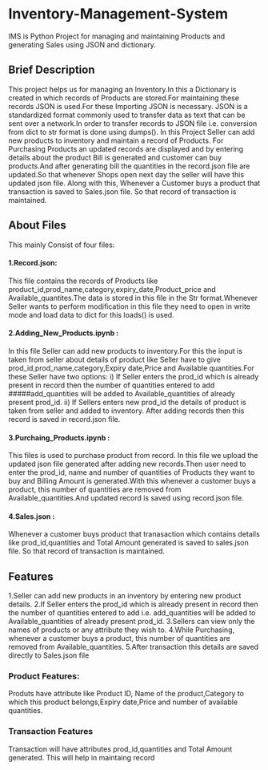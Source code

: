 # Inventory-Management-System
IMS is Python Project for managing and maintaining Products and generating Sales using JSON and dictionary.

## Brief Description
This project helps us for managing an Inventory.In this a Dictionary is created in which records of Products are stored.For maintaining these records JSON is used.For these Importing JSON is necessary. JSON is a standardized format commonly used to transfer data as text that can be sent over a network.In order to transfer records to JSON file i.e. conversion from dict to str format is done using dumps().
          In this Project Seller can add new products to inventory and maintain a record of Products. For Purchasing Products an updated records are displayed and by entering details about the product Bill is generated and customer can buy products.And after generating bill the quantities in the record.json file are updated.So that whenever Shops open next day the seller will have this updated json file. Along with this, Whenever a Customer buys a product that transaction is saved to Sales.json file. So that record of transaction is maintained.


## About Files
This mainly Consist of four files:
#### 1.Record.json: 
This file contains the records of Products like product_id,prod_name,category,expiry_date,Product_price and Available_quantites.The data is stored in this file in the Str format.Whenever Seller wants to perform modification in this file they need to open in write mode and load data to dict for this loads() is used.
#### 2.Adding_New_Products.ipynb : 
In this file Seller can add new products to inventory.For this the input is taken from seller about details of product like Seller have to give prod_id,prod_name,category,Expiry date,Price and Available quantities.For these Seller have two options:
   i) If Seller enters the prod_id which is already present in record then the number of quantities entered to add #####add_quantities will be added to Available_quantities of already present prod_id.
   ii) If Sellers enters new prod_id the details of product is taken from seller and added to inventory.
   After adding records then this record is saved in record.json file.
   
#### 3.Purchaing_Products.ipynb :
This files is used to purchase product from record. In this file we upload the updated json file generated after adding new records.Then user need to enter the prod_id, name and number of quantities of Products they want to buy and Billing Amount is generated.With this whenever a customer buys a product, this number of quantities are removed from Available_quantities.And updated record is saved using record.json file.

#### 4.Sales.json :
Whenever a customer buys product that tranasaction which contains details like prod_id,quantities and Total Amount generated is saved to sales.json file. So that record of transaction is maintained.


## Features
 1.Seller can add new products in an inventory by entering new product details.
 2.If Seller enters the prod_id which is already present in record then the number of quantities entered to add i.e. add_quantities will be added to Available_quantities of already present prod_id.
 3.Sellers can view only the names of products or any attribute they wish to.
 4.While Purchasing, whenever a customer buys a product, this number of quantities are removed from Available_quantities.
 5.After transaction this details are saved directly to Sales.json file

### Product Features:
Produts have attribute like
Product ID, Name of the product,Category to which this product belongs,Expiry date,Price and number of available quantities.


### Transaction Features
Transaction will have attributes prod_id,quantities and Total Amount generated. This will help in maintaing record





